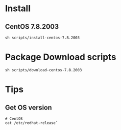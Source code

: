 # Install
## CentOS 7.8.2003
```
sh scripts/install-centos-7.8.2003
```

# Package Download scripts
```
sh scripts/download-centos-7.8.2003
```

# Tips
## Get OS version
```
# CentOS
cat /etc/redhat-release`
```
